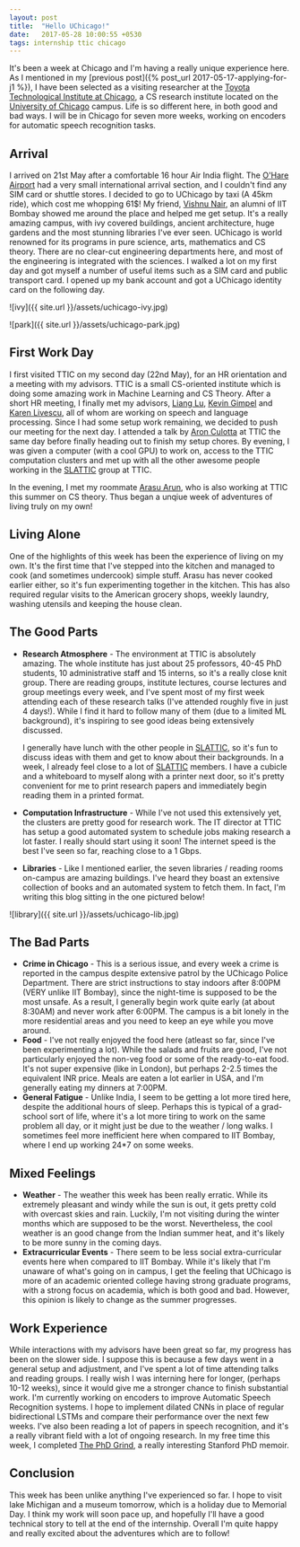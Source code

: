 ```yaml
---
layout: post
title:  "Hello UChicago!"
date:   2017-05-28 10:00:55 +0530
tags: internship ttic chicago
---
```


It's been a week at Chicago and I'm having a really unique experience here. As I mentioned in my [previous post]({% post_url 2017-05-17-applying-for-j1 %}), I have been selected as a visiting researcher at the [Toyota Technological Institute at Chicago](http://ttic.edu), a CS research institute located on the [University of Chicago](http://uchicago.edu) campus. Life is so different here, in both good and bad ways. I will be in Chicago for seven more weeks, working on encoders for automatic speech recognition tasks.

## Arrival

I arrived on 21st May after a comfortable 16 hour Air India flight. The [O'Hare Airport](http://www.flychicago.com/ohare/home/pages/default.aspx) had a very small international arrival section, and I couldn't find any SIM card or shuttle stores. I decided to go to UChicago by taxi (A 45km ride), which cost me whopping 61$! My friend, [Vishnu Nair](https://www.linkedin.com/in/vishnu-nair-9393a34b/?ppe=1), an alumni of IIT Bombay showed me around the place and helped me get setup. It's a really amazing campus, with ivy covered buildings, ancient architecture, huge gardens and the most stunning libraries I've ever seen. UChicago is world renowned for its programs in pure science, arts, mathematics and CS theory. There are no clear-cut engineering departments here, and most of the engineering is integrated with the sciences. I walked a lot on my first day and got myself a number of useful items such as a SIM card and public transport card. I opened up my bank account and got a UChicago identity card on the following day.

![ivy]({{ site.url }}/assets/uchicago-ivy.jpg)

![park]({{ site.url }}/assets/uchicago-park.jpg)

## First Work Day
I first visited TTIC on my second day (22nd May), for an HR orientation and a meeting with my advisors. TTIC is a small CS-oriented institute which is doing some amazing work in Machine Learning and CS Theory. After a short HR meeting, I finally met my advisors, [Liang Lu](http://ttic.uchicago.edu/~llu/), [Kevin Gimpel](http://ttic.uchicago.edu/~kgimpel/) and [Karen Livescu](http://ttic.uchicago.edu/~klivescu), all of whom are working on speech and language processing. Since I had some setup work remaining, we decided to push our meeting for the next day. I attended a talk by [Aron Culotta](http://cs.iit.edu/~culotta/) at TTIC the same day before finally heading out to finish my setup chores. By evening, I was given a computer (with a cool GPU) to work on, access to the TTIC computation clusters and met up with all the other awesome people working in the [SLATTIC](http://ttic.uchicago.edu/~klivescu/SLATTIC/) group at TTIC.

In the evening, I met my roommate [Arasu Arun](https://www.facebook.com/thearasuarun), who is also working at TTIC this summer on CS theory. Thus began a unqiue week of adventures of living truly on my own!

## Living Alone
One of the highlights of this week has been the experience of living on my own. It's the first time that I've stepped into the kitchen and managed to cook (and sometimes undercook) simple stuff. Arasu has never cooked earlier either, so it's fun experimenting together in the kitchen. This has also required regular visits to the American grocery shops, weekly laundry, washing utensils and keeping the house clean.

## The Good Parts
* **Research Atmosphere** - The environment at TTIC is absolutely amazing. The whole institute has just about 25 professors, 40-45 PhD students, 10 administrative staff and 15 interns, so it's a really close knit group. There are reading groups, institute lectures, course lectures and group meetings every week, and I've spent most of my first week attending each of these research talks (I've attended roughly five in just 4 days!). While I find it hard to follow many of them (due to a limited ML background), it's inspiring to see good ideas being extensively discussed.

  I generally have lunch with the other people in [SLATTIC](http://ttic.uchicago.edu/~klivescu/SLATTIC/), so it's fun to discuss ideas with them and get to know about their backgrounds. In a week, I already feel close to a lot of [SLATTIC](http://ttic.uchicago.edu/~klivescu/SLATTIC/) members.
  I have a cubicle and a whiteboard to myself along with a printer next door, so it's pretty convenient for me to print research papers and immediately begin reading them in a printed format.

* **Computation Infrastructure** - While I've not used this extensively yet, the clusters are pretty good for research work. The IT director at TTIC has setup a good automated system to schedule jobs making research a lot faster. I really should start using it soon! The internet speed is the best I've seen so far, reaching close to a 1 Gbps.

* **Libraries** - Like I mentioned earlier, the seven libraries / reading rooms on-campus are amazing buildings. I've heard they boast an extensive collection of books and an automated system to fetch them. In fact, I'm writing this blog sitting in the one pictured below!

![library]({{ site.url }}/assets/uchicago-lib.jpg)

## The Bad Parts
* **Crime in Chicago** - This is a serious issue, and every week a crime is reported in the campus despite extensive patrol by the UChicago Police Department. There are strict instructions to stay indoors after 8:00PM (VERY unlike IIT Bombay), since the night-time is supposed to be the most unsafe. As a result, I generally begin work quite early (at about 8:30AM) and never work after 6:00PM. The campus is a bit lonely in the more residential areas and you need to keep an eye while you move around.
* **Food** - I've not really enjoyed the food here (atleast so far, since I've been experimenting a lot). While the salads and fruits are good, I've not particularly enjoyed the non-veg food or some of the ready-to-eat food. It's not super expensive (like in London), but perhaps 2-2.5 times the equivalent INR price. Meals are eaten a lot earlier in USA, and I'm generally eating my dinners at 7:00PM.
* **General Fatigue** - Unlike India, I seem to be getting a lot more tired here, despite the additional hours of sleep. Perhaps this is typical of a grad-school sort of life, where it's a lot more tiring to work on the same problem all day, or it might just be due to the weather / long walks. I sometimes feel more inefficient here when compared to IIT Bombay, where I end up working 24*7 on some weeks.

## Mixed Feelings

* **Weather** - The weather this week has been really erratic. While its extremely pleasant and windy while the sun is out, it gets pretty cold with overcast skies and rain. Luckily, I'm not visiting during the winter months which are supposed to be the worst. Nevertheless, the cool weather is an good change from the Indian summer heat, and it's likely to be more sunny in the coming days.
* **Extracurricular Events** - There seem to be less social extra-curricular events here when compared to IIT Bombay. While it's likely that I'm unaware of what's going on in campus, I get the feeling that UChicago is more of an academic oriented college having strong graduate programs, with a strong focus on academia, which is both good and bad. However, this opinion is likely to change as the summer progresses.

## Work Experience

While interactions with my advisors have been great so far, my progress has been on the slower side. I suppose this is because a few days went in a general setup and adjustment, and I've spent a lot of time attending talks and reading groups. I really wish I was interning here for longer, (perhaps 10-12 weeks), since it would give me a stronger chance to finish substantial work. I'm currently working on encoders to improve Automatic Speech Recognition systems. I hope to implement dilated CNNs in place of regular bidirectional LSTMs and compare their performance over the next few weeks. I've also been reading a lot of papers in speech recognition, and it's a really vibrant field with a lot of ongoing research. In my free time this week, I completed [The PhD Grind](http://pgbovine.net/PhD-memoir/pguo-PhD-grind.pdf), a really interesting Stanford PhD memoir.

## Conclusion

This week has been unlike anything I've experienced so far. I hope to visit lake Michigan and a museum tomorrow, which is a holiday due to Memorial Day. I think my work will soon pace up, and hopefully I'll have a good technical story to tell at the end of the internship. Overall I'm quite happy and really excited about the adventures which are to follow!
